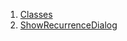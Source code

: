 

1. [Classes](widgets_recurrence_dialog/widgets_recurrence_dialog-library.html#classes)
2. [ShowRecurrenceDialog](widgets_recurrence_dialog/ShowRecurrenceDialog-class.html)
